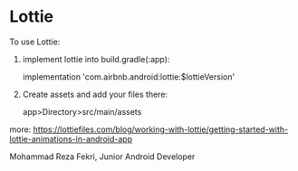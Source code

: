 # Lottie
To use Lottie:
  1. implement lottie into build.gradle(:app):
   
      implementation 'com.airbnb.android:lottie:$lottieVersion'
  2. Create assets and add your files there:
  
      app>Directory>src/main/assets
      
more:
https://lottiefiles.com/blog/working-with-lottie/getting-started-with-lottie-animations-in-android-app

Mohammad Reza Fekri, Junior Android Developer
